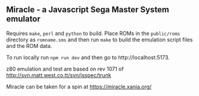 Miracle - a Javascript Sega Master System emulator
--------------------------------------------------

Requires `make`, `perl` and `python` to build.  Place ROMs in the `public/roms` directory as
`romname.sms` and then run `make` to build the emulation script files and the ROM data.

To run locally run `npm run dev` and then go to http://localhost:5173.

z80 emulation and test are based on rev 1071 of http://svn.matt.west.co.tt/svn/jsspec/trunk

Miracle can be taken for a spin at https://miracle.xania.org/
